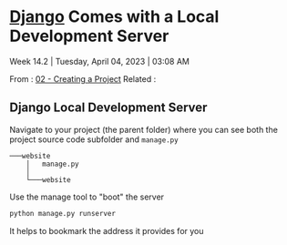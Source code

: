 # [Django](../Django.md) Comes with a Local Development Server

Week 14.2 | Tuesday, April 04, 2023 | 03:08 AM

From : [02 - Creating a Project](02%20-%20Creating%20a%20Project.md)
Related :

## Django Local Development Server

Navigate to your project (the parent folder) where you can
see both the project source code subfolder and `manage.py`

```text
───website
    │   manage.py
    │
    └───website
```

Use the manage tool to "boot" the server

```txt
python manage.py runserver
```

It helps to bookmark the address it provides for you
